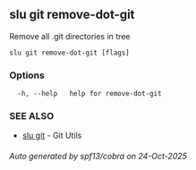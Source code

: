 ## slu git remove-dot-git

Remove all .git directories in tree

```
slu git remove-dot-git [flags]
```

### Options

```
  -h, --help   help for remove-dot-git
```

### SEE ALSO

* [slu git](slu_git.md)	 - Git Utils

###### Auto generated by spf13/cobra on 24-Oct-2025
